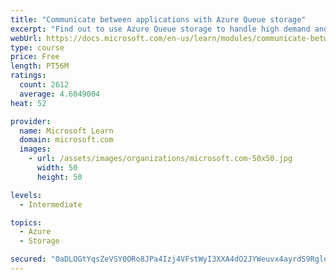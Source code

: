 ```yaml
---
title: "Communicate between applications with Azure Queue storage"
excerpt: "Find out to use Azure Queue storage to handle high demand and improve resilience in your distributed applications."
webUrl: https://docs.microsoft.com/en-us/learn/modules/communicate-between-apps-with-azure-queue-storage/
type: course
price: Free
length: PT56M
ratings:
  count: 2612
  average: 4.6049004
heat: 52

provider:
  name: Microsoft Learn
  domain: microsoft.com
  images:
    - url: /assets/images/organizations/microsoft.com-50x50.jpg
      width: 50
      height: 50

levels:
  - Intermediate

topics:
  - Azure
  - Storage

secured: "OaDLOGtYqsZeVSY0ORo8JPa4Izj4VFstWyI3XXA4dO2JYWeuvx4ayrdS9RgleRNUog3pSJ54juu1Q6Qbs77gcBmjmK5h9qOg32bAAM4UXAuFoCpr75XIr3QtOrWk6z20sWNSDQXS8YYshXC680/XxXYS2uItF9/i2WCuDPlo7m7DDc+s30qr3movPgDhK4ke6zklYSRNl2zqtPfio1LdmdKyOULw4s1jlL0tJtIeBPfwKdnX3OwL0PvvZERgNaOKV7JBZPdpqbnzcsfP5qTANuTdDhWLXamRFQ4RCo9K0PQ0vrIaCJoiULxD+9fUZ4v59AUzQVLtcIoT4Gb9VSMxBMW0SC0EjYVvTJwbpDFGWA+yLBrKaPVSfnGiQfQp0YUET2OHDhc5/eOyjx47zPz9tz7I98UbskGwHsau03l/Hgs=;+ZUNiZJgQMKxHgPgZ/GLVQ=="
---
```


